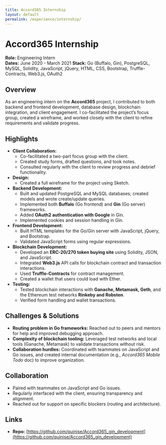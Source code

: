 ```yaml
---
title: Accord365 Internship
layout: default
permalink: /experience/internship/
---
```


# Accord365 Internship

**Role:** Engineering Intern  
**Dates:** June 2020 - March 2021
**Stack:** Go (Buffalo, Gin), PostgreSQL, MySQL, Solidity, JavaScript, jQuery, HTML, CSS, Bootstrap, Truffle-Contracts, Web3.js, OAuth2

## Overview

As an engineering intern on the **Accord365** project, I contributed to both backend and frontend development, database design, blockchain integration, and client engagement. I co-facilitated the project’s focus group, created a wireframe, and worked closely with the client to refine requirements and validate progress.

## Highlights

- **Client Collaboration:**
  - Co-facilitated a two-part focus group with the client.
  - Created study forms, drafted questions, and took notes.
  - Consulted regularly with the client to review progress and debrief functionality.
- **Design:**
  - Created a full wireframe for the project using Sketch.
- **Backend Development:**
  - Built and updated PostgreSQL and MySQL databases; created models and wrote create/update queries.
  - Implemented both **Buffalo** (Go frontend) and **Gin** (Go server) frameworks.
  - Added **OAuth2 authentication with Google** in Gin.
  - Implemented cookies and session handling in Gin.
- **Frontend Development:**
  - Built HTML templates for the Go/Gin server with JavaScript, jQuery, and Bootstrap.
  - Validated JavaScript forms using regular expressions.
- **Blockchain Development:**
  - Developed an **ERC-20/270 token buying site** using Solidity, JSON, and JavaScript.
  - Integrated **Web3.js** API calls for blockchain contract and transaction interactions.
  - Used **Truffle-Contracts** for contract management.
  - Created a wallet that users could load with Ether.
- **Testing:**
  - Tested blockchain interactions with **Ganache, Metamask, Geth**, and the Ethereum test networks **Rinkeby and Robsten**.
  - Verified form handling and wallet transactions.

## Challenges & Solutions

- **Routing problem in Go frameworks:** Reached out to peers and mentors for help and improved debugging approach.
- **Complexity of blockchain tooling:** Leveraged test networks and local tools (Ganache, Metamask) to validate transactions without risk.
- **Collaboration hurdles:** Coordinated with teammates on JavaScript and Go issues, and created internal documentation (e.g., _Accord365 Mobile Todo_ doc) to improve organization.

## Collaboration

- Paired with teammates on JavaScript and Go issues.
- Regularly interfaced with the client, ensuring transparency and alignment.
- Reached out for support on specific blockers (routing and architecture).

## Links

- **Repo:** [https://github.com/quinise/Accord365_gin_development](https://github.com/quinise/Accord365_gin_development)
